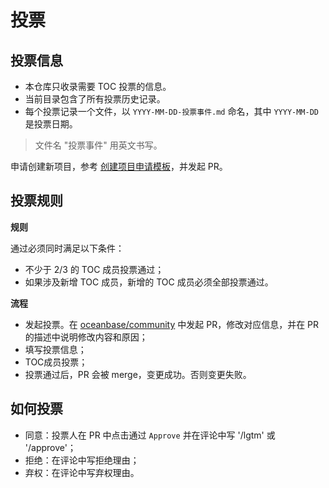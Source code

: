 # 投票

## 投票信息

- 本仓库只收录需要 TOC 投票的信息。
- 当前目录包含了所有投票历史记录。
- 每个投票记录一个文件，以 `YYYY-MM-DD-投票事件.md` 命名，其中 `YYYY-MM-DD` 是投票日期。

> 文件名 "投票事件" 用英文书写。

申请创建新项目，参考 [创建项目申请模板](./template/CREATE_REPO_TEMPLATE.md)，并发起 PR。

## 投票规则

**规则**

通过必须同时满足以下条件：
- 不少于 2/3 的 TOC 成员投票通过；
- 如果涉及新增 TOC 成员，新增的 TOC 成员必须全部投票通过。

**流程**

- 发起投票。在 [oceanbase/community](https://github.com/oceanbase/community) 中发起 PR，修改对应信息，并在 PR 的描述中说明修改内容和原因；
- 填写投票信息；
- TOC成员投票；
- 投票通过后，PR 会被 merge，变更成功。否则变更失败。

## 如何投票

- 同意：投票人在 PR 中点击通过 `Approve` 并在评论中写 '/lgtm' 或 '/approve'；
- 拒绝：在评论中写拒绝理由；
- 弃权：在评论中写弃权理由。
